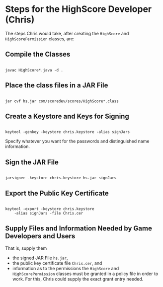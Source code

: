 
# Steps for the HighScore Developer (Chris)

The steps Chris would take, after creating the `HighScore` and `HighScorePermission` classes, are:

## Compile the Classes

```

javac HighScore*.java -d .

```

## Place the class files in a JAR File

```

jar cvf hs.jar com/scoredev/scores/HighScore*.class

```

## Create a Keystore and Keys for Signing

```

keytool -genkey -keystore chris.keystore -alias signJars

```

Specify whatever you want for the passwords and distinguished name information.

## Sign the JAR File

```

jarsigner -keystore chris.keystore hs.jar signJars

```

## Export the Public Key Certificate

```

keytool -export -keystore chris.keystore
    -alias signJars -file Chris.cer

```

## Supply Files and Information Needed by Game Developers and Users

That is, supply them

- the signed JAR File `hs.jar`,
- the public key certificate file `Chris.cer`, and
- information as to the permissions the `HighScore` and `HighScorePermission` classes must be granted in a policy file in order to work. For this, Chris could supply the exact grant entry needed.
